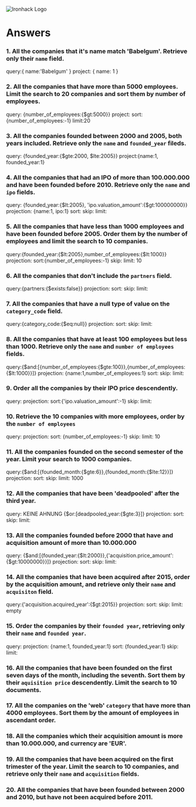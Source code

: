 ![Ironhack Logo](https://i.imgur.com/1QgrNNw.png)

# Answers

### 1. All the companies that it's name match 'Babelgum'. Retrieve only their `name` field.
query:{ name:'Babelgum' }
project: { name: 1 }
### 2. All the companies that have more than 5000 employees. Limit the search to 20 companies and sort them by **number of employees**.
query: {number_of_employees:{$gt:5000}}
project:
sort:{number_of_employees:-1}
limit:20
### 3. All the companies founded between 2000 and 2005, both years included. Retrieve only the `name` and `founded_year` fileds.
query: {founded_year:{$gte:2000, $lte:2005}}
project:{name:1, founded_year:1}
### 4. All the companies that had an IPO of more than 100.000.000 and have been founded before 2010. Retrieve only the `name` and `ipo` fields.
query: {founded_year:{$lt:2005}, 'ipo.valuation_amount':{$gt:100000000}}
projection: {name:1, ipo:1}
sort:
skip:
limit: 
### 5. All the companies that have less than 1000 employees and have been founded before 2005. Order them by the number of employees and limit the search to 10 companies.
query:{founded_year:{$lt:2005},number_of_employees:{$lt:1000}}
projection: 
sort:{number_of_employees:-1}
skip:
limit: 10
### 6. All the companies that don't include the `partners` field.
query:{partners:{$exists:false}}
projection: 
sort:
skip:
limit: 
### 7. All the companies that have a null type of value on the `category_code` field.
query:{category_code:{$eq:null}}
projection: 
sort:
skip:
limit: 
### 8. All the companies that have at least 100 employees but less than 1000. Retrieve only the `name` and `number of employees` fields.
query:{$and:[{number_of_employees:{$gte:100}},{number_of_employees:{$lt:1000}}]}
projection: {name:1,number_of_employees:1}
sort:
skip:
limit: 
### 9. Order all the companies by their IPO price descendently.
query:
projection: 
sort:{'ipo.valuation_amount':-1}
skip:
limit: 
### 10. Retrieve the 10 companies with more employees, order by the `number of employees`
query:
projection: 
sort: {number_of_employees:-1}
skip:
limit: 10
### 11. All the companies founded on the second semester of the year. Limit your search to 1000 companies.
query:{$and:[{founded_month:{$gte:6}},{founded_month:{$lte:12}}]}
projection: 
sort:
skip:
limit: 1000

### 12. All the companies that have been 'deadpooled' after the third year.
query: KEINE AHNUNG {$or:[deadpooled_year:{$gte:3}]}
projection: 
sort:
skip:
limit: 

### 13. All the companies founded before 2000 that have and acquisition amount of more than 10.000.000
query: {$and:[{founded_year:{$lt:2000}},{'acquisition.price_amount':{$gt:10000000}}]}
projection: 
sort:
skip:
limit: 

### 14. All the companies that have been acquired after 2015, order by the acquisition amount, and retrieve only their `name` and `acquisiton` field.

query:{'acquisition.acquired_year':{$gt:2015}}
projection: 
sort:
skip:
limit: empty

### 15. Order the companies by their `founded year`, retrieving only their `name` and `founded year`.

query:
projection: {name:1, founded_year:1}
sort: {founded_year:1}
skip:
limit: 

### 16. All the companies that have been founded on the first seven days of the month, including the seventh. Sort them by their `aquisition price` descendently. Limit the search to 10 documents.

### 17. All the companies on the 'web' `category` that have more than 4000 employees. Sort them by the amount of employees in ascendant order.

### 18. All the companies which their acquisition amount is more than 10.000.000, and currency are 'EUR'.

### 19. All the companies that have been acquired on the first trimester of the year. Limit the search to 10 companies, and retrieve only their `name` and `acquisition` fields.

### 20. All the companies that have been founded between 2000 and 2010, but have not been acquired before 2011.